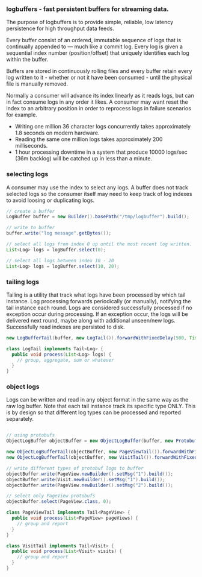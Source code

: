 ### logbuffers - fast persistent buffers for streaming data. 


The purpose of logbuffers is to provide simple, reliable, low latency persistence for high throughput data feeds. 

Every buffer consist of an ordered, immutable sequence of logs that is continually appended to — much like a commit log.
Every log is given a sequential index number (position/offset) that uniquely identifies each log within the buffer.

Buffers are stored in continuously rolling files and every buffer retain every log written to it - whether or not it have been consumed - until the physical file is manually removed. 

Normally a consumer will advance its index linearly as it reads logs, but can in fact consume logs in any order it likes. A consumer may want reset the index to an arbitrary position in order to reprocess logs in failure scenarios for example.

- Writing one million 36 character logs concurrently takes approximately 1.8 seconds on modern hardware.
- Reading the same one million logs takes approximately 200 milliseconds.
- 1 hour processing downtime in a system that produce 10000 logs/sec (36m backlog) will be catched up in less than a minute.

### selecting logs

A consumer may use the index to select any logs. A buffer does not track selected logs so the consumer itself may need to keep track of log indexes to avoid loosing or duplicating logs. 

```java
// create a buffer
LogBuffer buffer = new Builder().basePath("/tmp/logbuffer").build();

// write to buffer
buffer.write("log message".getBytes());

// select all logs from index 0 up until the most recent log written.
List<Log> logs = logBuffer.select(0);

// select all logs between index 10 - 20
List<Log> logs = logBuffer.select(10, 20);

```


### tailing logs

Tailing is a utility that track what logs have been processed by which tail instance. Log processing forwards periodically (or manually), notifying the tail instance each round. Logs are considered successfully processed if no exception occur during processing. If an exception occur, the logs will be delivered next round, maybe along with additional unseen/new logs. Successfully read indexes are persisted to disk.


```java
new LogBufferTail(buffer, new LogTail()).forwardWithFixedDelay(500, TimeUnit.MILLISECONDS);

class LogTail implements Tail<Log> {
  public void process(List<Log> logs) { 
    // group, aggregate, sum or whatever 
  }
}

```


### object logs

Logs can be written and read in any object format in the same way as the raw log buffer. Note that each
tail instance track its specific type ONLY. This is by design so that different log types can be processed and
reported separately.

```java

// using protobufs
ObjectLogBuffer objectBuffer = new ObjectLogBuffer(buffer, new ProtobufSerializer());

new ObjectLogBufferTail(objectBuffer, new PageViewTail()).forwardWithFixedDelay(500, TimeUnit.MILLISECONDS);
new ObjectLogBufferTail(objectBuffer, new VisitTail()).forwardWithFixedDelay(1, TimeUnit.SECONDS);

// write different types of protobuf logs to buffer
objectBuffer.write(PageView.newBuilder().setMsg("1").build());
objectBuffer.write(Visit.newBuilder().setMsg("1").build());
objectBuffer.write(PageView.newBuilder().setMsg("2").build());

// select only PageView protobufs
objectBuffer.select(PageView.class, 0);

class PageViewTail implements Tail<PageView> {
  public void process(List<PageView> pageViews) { 
    // group and report 
  }
}

class VisitTail implements Tail<Visit> {
  public void process(List<Visit> visits) { 
    // group and report 
  }
}

```
